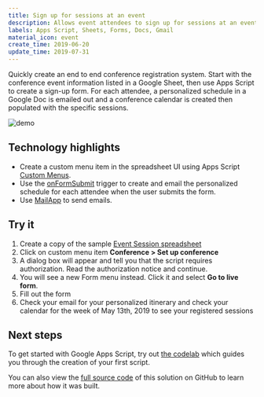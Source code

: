 ```yaml
---
title: Sign up for sessions at an event
description: Allows event attendees to sign up for sessions at an event then creates and emails a personalized itinerary.
labels: Apps Script, Sheets, Forms, Docs, Gmail
material_icon: event
create_time: 2019-06-20
update_time: 2019-07-31
---
```


Quickly create an end to end conference registration system. Start with the
conference event information listed in a Google Sheet, then use Apps Script to
create a sign-up form. For each attendee, a personalized schedule in a Google
Doc is emailed out and a conference calendar is created then populated with the
specific sessions.

![demo](https://cdn.jsdelivr.net/gh/googleworkspace/solutions@master/event-session-signup/event-signup.jpg)

## Technology highlights

- Create a custom menu item in the spreadsheet UI using Apps Script [Custom Menus](https://developers.google.com/apps-script/guides/menus).
- Use the [onFormSubmit](https://developers.google.com/apps-script/guides/triggers/events#form-submit_4)
  trigger to create and email the personalized schedule for each attendee when
  the user submits the form.
- Use [MailApp](https://developers.google.com/apps-script/reference/mail/mail-app) to send emails.

## Try it

1. Create a copy of the sample [Event Session spreadsheet](https://docs.google.com/spreadsheets/d/1cpGsysprd5zl8VHYs4njsTSXwGxMA7DZPCW5o2EhR_8/copy)
1. Click on custom menu item **Conference > Set up conference**
1. A dialog box will appear and tell you that the script requires authorization. Read the authorization notice and continue.
1. You will see a new Form menu instead. Click it and select **Go to live form**.
1. Fill out the form
1. Check your email for your personalized itinerary and check your calendar for the week of May 13th, 2019 to see your registered sessions

## Next steps

To get started with Google Apps Script, try out [the codelab][codelab]
which guides you through the creation of your first script.

You can also view the [full source code][github] of this solution on GitHub to
learn more about how it was built.

[codelab]: https://codelabs.developers.google.com/codelabs/apps-script-intro
[github]: https://github.com/googleworkspace/solutions/blob/master/event-session-signup
